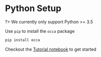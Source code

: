 # Python Setup

?> We currently only support Python >= 3.5

Use `pip` to install the `occa` package

```bash
pip install occa
```

Checkout the [Tutorial notebook](https://nbviewer.jupyter.org/github/libocca/occa.py/blob/master/notebooks/Tutorial.ipynb) to get started
